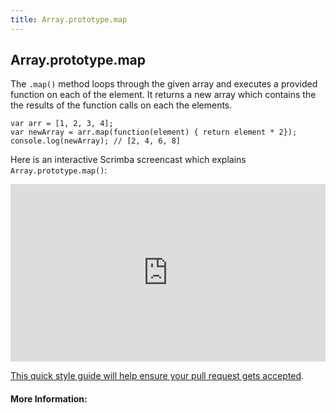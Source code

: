 ```yaml
---
title: Array.prototype.map
---
```

## Array.prototype.map

The `.map()` method loops through the given array and executes a provided function on each of the element. It returns a new array which contains the the results of the function calls on each the elements.

    var arr = [1, 2, 3, 4];
    var newArray = arr.map(function(element) { return element * 2});
    console.log(newArray); // [2, 4, 6, 8]


Here is an interactive Scrimba screencast which explains `Array.prototype.map()`:

<div style="position: relative; padding-bottom: 56.25%;"><iframe allowfullscreen="true" src="https://scrimba.com/cast/c2Lg3hB.embed" style="border: 0px; position: absolute; width: 100%; height: 100%;"></iframe></div>

<a href='https://github.com/freecodecamp/guides/blob/master/README.md' target='_blank' rel='nofollow'>This quick style guide will help ensure your pull request gets accepted</a>.

#### More Information:
<!-- Please add any articles you think might be helpful to read before writing the article -->


